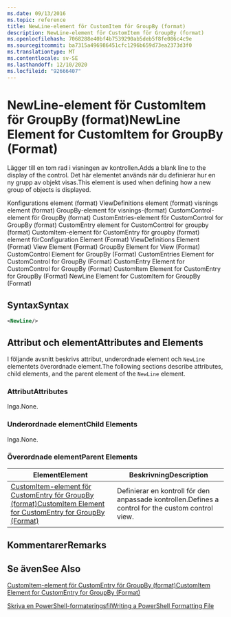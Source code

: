 ```yaml
---
ms.date: 09/13/2016
ms.topic: reference
title: NewLine-element för CustomItem för GroupBy (format)
description: NewLine-element för CustomItem för GroupBy (format)
ms.openlocfilehash: 7068288e40bf4b7539290ab5deb5f8fe086c4c9e
ms.sourcegitcommit: ba7315a496986451cfc1296b659d73ea2373d3f0
ms.translationtype: MT
ms.contentlocale: sv-SE
ms.lasthandoff: 12/10/2020
ms.locfileid: "92666407"
---
```

# <a name="newline-element-for-customitem-for-groupby-format"></a><span data-ttu-id="a14cf-103">NewLine-element för CustomItem för GroupBy (format)</span><span class="sxs-lookup"><span data-stu-id="a14cf-103">NewLine Element for CustomItem for GroupBy (Format)</span></span>

<span data-ttu-id="a14cf-104">Lägger till en tom rad i visningen av kontrollen.</span><span class="sxs-lookup"><span data-stu-id="a14cf-104">Adds a blank line to the display of the control.</span></span> <span data-ttu-id="a14cf-105">Det här elementet används när du definierar hur en ny grupp av objekt visas.</span><span class="sxs-lookup"><span data-stu-id="a14cf-105">This element is used when defining how a new group of objects is displayed.</span></span>

<span data-ttu-id="a14cf-106">Konfigurations element (format) ViewDefinitions element (format) visnings element (format) GroupBy-element för visnings-(format) CustomControl-element för GroupBy (format) CustomEntries-element för CustomControl for GroupBy (format) CustomEntry element for CustomControl for groupby (format) CustomItem-element för CustomEntry för groupby (format) element för</span><span class="sxs-lookup"><span data-stu-id="a14cf-106">Configuration Element (Format) ViewDefinitions Element (Format) View Element (Format) GroupBy Element for View (Format) CustomControl Element for GroupBy (Format) CustomEntries Element for CustomControl for GroupBy (Format) CustomEntry Element for CustomControl for GroupBy (Format) CustomItem Element for CustomEntry for GroupBy (Format) NewLine Element for CustomItem for GroupBy (Format)</span></span>

## <a name="syntax"></a><span data-ttu-id="a14cf-107">Syntax</span><span class="sxs-lookup"><span data-stu-id="a14cf-107">Syntax</span></span>

```xml
<NewLine/>
```

## <a name="attributes-and-elements"></a><span data-ttu-id="a14cf-108">Attribut och element</span><span class="sxs-lookup"><span data-stu-id="a14cf-108">Attributes and Elements</span></span>

<span data-ttu-id="a14cf-109">I följande avsnitt beskrivs attribut, underordnade element och `NewLine` elementets överordnade element.</span><span class="sxs-lookup"><span data-stu-id="a14cf-109">The following sections describe attributes, child elements, and the parent element of the `NewLine` element.</span></span>

### <a name="attributes"></a><span data-ttu-id="a14cf-110">Attribut</span><span class="sxs-lookup"><span data-stu-id="a14cf-110">Attributes</span></span>

<span data-ttu-id="a14cf-111">Inga.</span><span class="sxs-lookup"><span data-stu-id="a14cf-111">None.</span></span>

### <a name="child-elements"></a><span data-ttu-id="a14cf-112">Underordnade element</span><span class="sxs-lookup"><span data-stu-id="a14cf-112">Child Elements</span></span>

<span data-ttu-id="a14cf-113">Inga.</span><span class="sxs-lookup"><span data-stu-id="a14cf-113">None.</span></span>

### <a name="parent-elements"></a><span data-ttu-id="a14cf-114">Överordnade element</span><span class="sxs-lookup"><span data-stu-id="a14cf-114">Parent Elements</span></span>

|<span data-ttu-id="a14cf-115">Element</span><span class="sxs-lookup"><span data-stu-id="a14cf-115">Element</span></span>|<span data-ttu-id="a14cf-116">Beskrivning</span><span class="sxs-lookup"><span data-stu-id="a14cf-116">Description</span></span>|
|-------------|-----------------|
|[<span data-ttu-id="a14cf-117">CustomItem-element för CustomEntry för GroupBy (format)</span><span class="sxs-lookup"><span data-stu-id="a14cf-117">CustomItem Element for CustomEntry for GroupBy (Format)</span></span>](./customitem-element-for-customentry-for-groupby-format.md)|<span data-ttu-id="a14cf-118">Definierar en kontroll för den anpassade kontrollen.</span><span class="sxs-lookup"><span data-stu-id="a14cf-118">Defines a control for the custom control view.</span></span>|

## <a name="remarks"></a><span data-ttu-id="a14cf-119">Kommentarer</span><span class="sxs-lookup"><span data-stu-id="a14cf-119">Remarks</span></span>

## <a name="see-also"></a><span data-ttu-id="a14cf-120">Se även</span><span class="sxs-lookup"><span data-stu-id="a14cf-120">See Also</span></span>

[<span data-ttu-id="a14cf-121">CustomItem-element för CustomEntry för GroupBy (format)</span><span class="sxs-lookup"><span data-stu-id="a14cf-121">CustomItem Element for CustomEntry for GroupBy (Format)</span></span>](./customitem-element-for-customentry-for-groupby-format.md)

[<span data-ttu-id="a14cf-122">Skriva en PowerShell-formateringsfil</span><span class="sxs-lookup"><span data-stu-id="a14cf-122">Writing a PowerShell Formatting File</span></span>](./writing-a-powershell-formatting-file.md)
